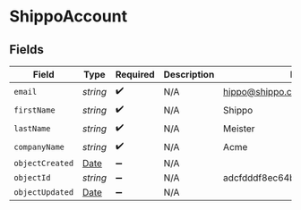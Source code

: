 # ShippoAccount


## Fields

| Field                                                                                         | Type                                                                                          | Required                                                                                      | Description                                                                                   | Example                                                                                       |
| --------------------------------------------------------------------------------------------- | --------------------------------------------------------------------------------------------- | --------------------------------------------------------------------------------------------- | --------------------------------------------------------------------------------------------- | --------------------------------------------------------------------------------------------- |
| `email`                                                                                       | *string*                                                                                      | :heavy_check_mark:                                                                            | N/A                                                                                           | hippo@shippo.com                                                                              |
| `firstName`                                                                                   | *string*                                                                                      | :heavy_check_mark:                                                                            | N/A                                                                                           | Shippo                                                                                        |
| `lastName`                                                                                    | *string*                                                                                      | :heavy_check_mark:                                                                            | N/A                                                                                           | Meister                                                                                       |
| `companyName`                                                                                 | *string*                                                                                      | :heavy_check_mark:                                                                            | N/A                                                                                           | Acme                                                                                          |
| `objectCreated`                                                                               | [Date](https://developer.mozilla.org/en-US/docs/Web/JavaScript/Reference/Global_Objects/Date) | :heavy_minus_sign:                                                                            | N/A                                                                                           |                                                                                               |
| `objectId`                                                                                    | *string*                                                                                      | :heavy_minus_sign:                                                                            | N/A                                                                                           | adcfdddf8ec64b84ad22772bce3ea37a                                                              |
| `objectUpdated`                                                                               | [Date](https://developer.mozilla.org/en-US/docs/Web/JavaScript/Reference/Global_Objects/Date) | :heavy_minus_sign:                                                                            | N/A                                                                                           |                                                                                               |